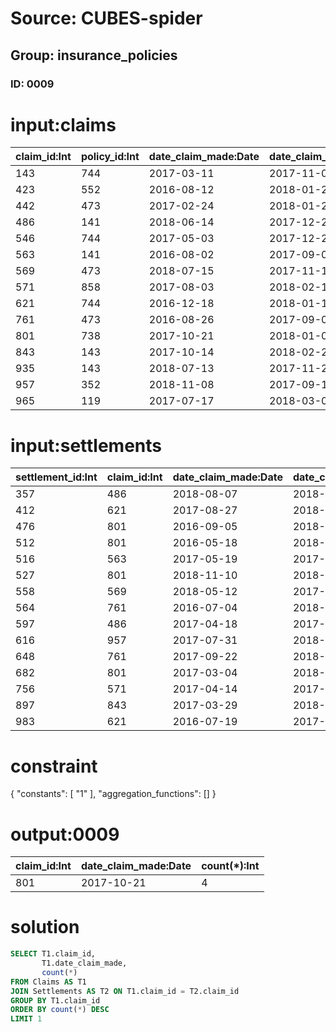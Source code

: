 # Source: CUBES-spider
## Group: insurance_policies
### ID: 0009

# input:claims

| claim_id:Int | policy_id:Int | date_claim_made:Date | date_claim_settled:Date | amount_claimed:Int | amount_settled:Int |
|---|---|---|---|---|---|
| 143 | 744 | 2017-03-11 | 2017-11-03 | 43884 | 1085 |
| 423 | 552 | 2016-08-12 | 2018-01-27 | 79134 | 1724 |
| 442 | 473 | 2017-02-24 | 2018-01-21 | 70088 | 1189 |
| 486 | 141 | 2018-06-14 | 2017-12-20 | 69696 | 1638 |
| 546 | 744 | 2017-05-03 | 2017-12-22 | 46479 | 1091 |
| 563 | 141 | 2016-08-02 | 2017-09-04 | 41078 | 1570 |
| 569 | 473 | 2018-07-15 | 2017-11-19 | 49743 | 930 |
| 571 | 858 | 2017-08-03 | 2018-02-18 | 89632 | 1528 |
| 621 | 744 | 2016-12-18 | 2018-01-11 | 43708 | 1652 |
| 761 | 473 | 2016-08-26 | 2017-09-04 | 83703 | 1372 |
| 801 | 738 | 2017-10-21 | 2018-01-05 | 3326 | 1353 |
| 843 | 143 | 2017-10-14 | 2018-02-20 | 10209 | 1639 |
| 935 | 143 | 2018-07-13 | 2017-11-22 | 70674 | 1637 |
| 957 | 352 | 2018-11-08 | 2017-09-15 | 38280 | 1050 |
| 965 | 119 | 2017-07-17 | 2018-03-09 | 35824 | 1636 |

# input:settlements

| settlement_id:Int | claim_id:Int | date_claim_made:Date | date_claim_settled:Date | amount_claimed:Int | amount_settled:Int | customer_policy_id:Int |
|---|---|---|---|---|---|---|
| 357 | 486 | 2018-08-07 | 2018-01-16 | 38543 | 1181 | 515 |
| 412 | 621 | 2017-08-27 | 2018-02-04 | 57669 | 1427 | 617 |
| 476 | 801 | 2016-09-05 | 2018-03-02 | 30954 | 1805 | 943 |
| 512 | 801 | 2016-05-18 | 2018-02-11 | 82506 | 1737 | 133 |
| 516 | 563 | 2017-05-19 | 2017-10-06 | 37302 | 1767 | 638 |
| 527 | 801 | 2018-11-10 | 2018-02-15 | 25078 | 930 | 727 |
| 558 | 569 | 2018-05-12 | 2017-11-30 | 16603 | 1516 | 536 |
| 564 | 761 | 2016-07-04 | 2018-02-20 | 62680 | 1676 | 839 |
| 597 | 486 | 2017-04-18 | 2017-12-24 | 4456 | 1698 | 359 |
| 616 | 957 | 2017-07-31 | 2018-01-27 | 24055 | 1262 | 590 |
| 648 | 761 | 2017-09-22 | 2018-02-14 | 32079 | 1266 | 805 |
| 682 | 801 | 2017-03-04 | 2018-02-20 | 56850 | 1508 | 564 |
| 756 | 571 | 2017-04-14 | 2017-11-15 | 8634 | 1293 | 448 |
| 897 | 843 | 2017-03-29 | 2018-02-20 | 20569 | 1885 | 678 |
| 983 | 621 | 2016-07-19 | 2017-11-04 | 3864 | 1042 | 419 |

# constraint

{
  "constants": [
    "1"
  ],
  "aggregation_functions": []
}

# output:0009

| claim_id:Int | date_claim_made:Date | count(*):Int |
|---|---|---|
| 801 | 2017-10-21 | 4 |

# solution

```sql
SELECT T1.claim_id,
       T1.date_claim_made,
       count(*)
FROM Claims AS T1
JOIN Settlements AS T2 ON T1.claim_id = T2.claim_id
GROUP BY T1.claim_id
ORDER BY count(*) DESC
LIMIT 1
```
